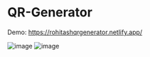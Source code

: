 # QR-Generator

Demo: https://rohitashqrgenerator.netlify.app/

![image](https://github.com/Rohitashsingh89/QR-Generator/assets/93479842/9efcd09d-1c8d-4dc8-8568-43152f7d7bab)
![image](https://github.com/Rohitashsingh89/QR-Generator/assets/93479842/3da533ce-fe37-4ebd-99a7-3c7d5cf17ba0)
